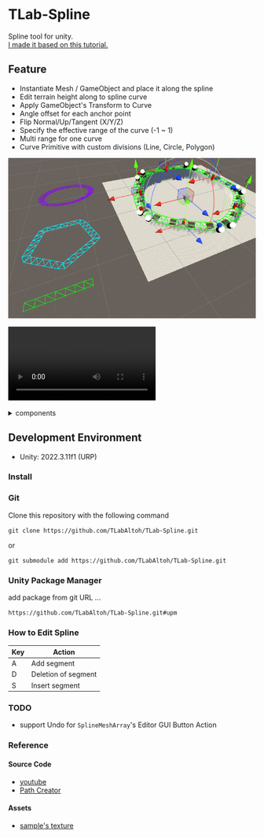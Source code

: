 # TLab-Spline
Spline tool for unity.  
[I made it based on this tutorial.](https://www.youtube.com/playlist?list=PLFt_AvWsXl0d8aDaovNztYf6iTChHzrHP)

## Feature  
- Instantiate Mesh / GameObject and place it along the spline
- Edit terrain height along to spline curve
- Apply GameObject's Transform to Curve
- Angle offset for each anchor point
- Flip Normal/Up/Tangent (X/Y/Z)
- Specify the effective range of the curve (-1 ~ 1)
- Multi range for one curve
- Curve Primitive with custom divisions (Line, Circle, Polygon)

<img src="Media/image.png" width="512"></img>

<video src="https://github.com/user-attachments/assets/72c5b4cd-9df2-45ba-9a7f-e09f46817fec"></video>

<details><summary>components</summary>

<img src="Media/spline-mesh-array.png" width="256"></img>

<img src="Media/spline-edit-terrain-height.png" width="256"></img>

<img src="Media/spline-instantiate.png" width="256"></img>

<img src="Media/spline-creator.png" width="256"></img>

</details>

## Development Environment
- Unity: 2022.3.11f1 (URP)  

### Install

### Git
Clone this repository with the following command

```
git clone https://github.com/TLabAltoh/TLab-Spline.git
```

or

```
git submodule add https://github.com/TLabAltoh/TLab-Spline.git
```

### Unity Package Manager
add package from git URL ...

```
https://github.com/TLabAltoh/TLab-Spline.git#upm
```

### How to Edit Spline

| Key | Action |
| --- | --- |
| A | Add segment |
| D | Deletion of segment |
| S | Insert segment |

### TODO
- support Undo for ```SplineMeshArray```'s Editor GUI Button Action

### Reference
#### Source Code
- [youtube](https://www.youtube.com/playlist?list=PLFt_AvWsXl0d8aDaovNztYf6iTChHzrHP)
- [Path Creator](https://github.com/SebLague/Path-Creator/tree/master)
#### Assets
- [sample's texture](https://www.freepik.com/free-photo/lines-traffic-paved-roads-background_3738059.html)
